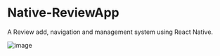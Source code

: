# Native-ReviewApp
A Review add, navigation and management system using React  Native.

![image](https://github.com/madm234/Native-ReviewApp/assets/88799492/b2b6673a-199c-4484-9043-3825bb8a799c)
